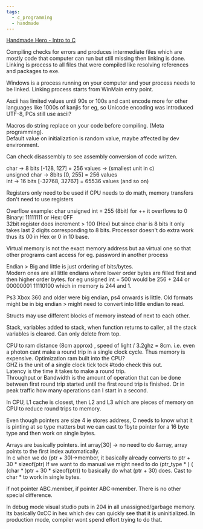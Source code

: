 ```yaml
---
tags:
  - c_programming
  - handmade
---
```


[Handmade Hero - Intro to C](https://guide.handmadehero.org/intro-to-c/day1/)  

Compiling checks for errors and produces intermediate files which are mostly code that computer can run but still missing then linking is done.  
Linking is process to all files that were compiled like resolving references and packages to exe.  

Windows is a process running on your computer and your process needs to be linked. Linking process starts from WinMain entry point.

Ascii has limited values until 90s or 100s and cant encode more for other languages like 1000s of kanjis for eg, so Unicode encoding was introduced UTF-8, PCs still use ascii?  

Macros do string replace on your code before compiling. (Meta programming).  
Default value on initialization is random value, maybe affected by dev environment.  

Can check disassembly to see assembly conversion of code written.  

char -> 8 bits  \[-128, 127] = 256 values      -> (smallest unit in c)  
unsigned char -> 8bits \[0, 255] = 256 values  
int -> 16 bits \[-32768, 32767] = 65536 values (and so on)  

Registers only need to be used if CPU needs to do math, memory transfers don't need to use registers  

Overflow example: char unsigned int = 255 (8bit) for ++ it overflows to 0  
Binary: 11111111  or Hex: 0FF  
32bit register does increment > 100 (Hex) but since char is 8 bits it only takes last 2 digits corresponding to 8 bits. Processor doesn't do extra work thus its 00 in Hex or 0 in 10 base.  

Virtual memory is not the exact memory address but aa virtual one so that other programs cant access for eg. password in another process

Endian > Big and little is just ordering of bits/bytes.  
Modern ones are all little endians where lower order bytes are filled first and then higher order bytes. for eg unsigned int = 500 would be 256 + 244 or 00000001 11110100 which in memory is 244 and 1.  

Ps3 Xbox 360 and older were big endian, ps4 onwards is little. Old formats might be in big endian > might need to convert into little endian to read.

Structs may use different blocks of memory instead of next to each other.

Stack, variables added to stack, when function returns to caller, all the stack variables is cleared. Can only delete from top.

CPU to ram distance (8cm approx) , speed of light / 3.2ghz = 8cm. i.e. even a photon cant make a round trip in a single clock cycle. Thus memory is expensive. Optimization ram built into the CPU?  
GHZ  is the unit of a single clock tick tock #todo check this out.  
Latency is the time it takes to make a round trip.  
Throughput or Bandwidth is the amount of operation that can be done between first round trip started until the first round trip is finished. Or in peak traffic how many operations can I start in a second.  

In CPU, L1 cache is closest, then L2 and L3 which are pieces of memory on CPU to reduce round trips to memory.

Even though pointers are size 4 ie stores address, C needs to know what it is pinting at so type matters but we can cast to 1byte pointer for a 16 byte type and then work on single bytes.

Arrays are basically pointers. int array\[30] -> no need to do &array, array points to the first index automatically.  
In c when we do (ptr + 30)->member, it basically already converts to ptr + 30 * sizeof(ptr)
If we want to do manual we might need to do (ptr_type * ) ( (char * )ptr + 30 * sizeof(ptr)) to basically do what (ptr + 30) does. Cast to char * to work in single bytes.  

if not pointer ABC.member, if pointer ABC->member. There is no other special difference.

In debug mode visual studio puts in 204 in all unassigned/garbage memory. Its basically 0xCC in hex which dev can quickly see that it is uninitialized. In production mode, compiler wont spend effort trying to do that.  

